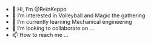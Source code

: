 - 👋 Hi, I’m @ReinKeppo
- 👀 I’m interested in Volleyball and Magic the gathering
- 🌱 I’m currently learning Mechanical engineering
- 💞️ I’m looking to collaborate on ...
- 📫 How to reach me ...

<!---
ReinKeppo/ReinKeppo is a ✨ special ✨ repository because its `README.md` (this file) appears on your GitHub profile.
You can click the Preview link to take a look at your changes.
--->
